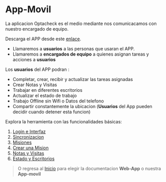 # App-Movil

La aplicacion Optacheck es el medio mediante nos comunicacamos con nuestro encargado de equipo. 

Descarga el APP desde este [enlace](https://play.google.com/store/apps/details?id=com.optagonal.optacheck).

 - Llamaremos a **usuarios** a las personas que usaran el APP. 
 - Llamaremos a **encargados de equipo** a quienes asignan tareas y acciones a **usuarios**


Los **usuarios** del APP podran :

 - Completar, crear, recibir y actualizar las tareas asignadas
 - Crear Notas y Visitas
 - Trabajar en diferentes escritorios
 - Actualizar el estado de trabajo
 - Trabajo Offline sin Wifi o Datos del telefono
 - Compartir constantemente la ubicacion (**Usuarios** del App pueden decidir cuando detener esta funcion)

 Explora la herramienta con las funcionalidades básicas:

1. [Login e Interfaz](/v1/app-movil/login_interfaz.html)
2. [Sincronizacion](/v1/app-movil/sync.html)
3. [Misiones](/v1/app-movil/misiones.html)
4. [Crear una Mision](/v1/app-movil/crear.html)
5. [Notas y Visitas](/v1/app-movil/notas_visitas.html)
6. [Estado y Escritorios](/v1/app-movil/estado_escritorios.html)

> O regresa al [Inicio](https://docs.optacheck.com/v1/) para elegir la documentacion **Web-App** o nuestra **App-movil**



<!--stackedit_data:
eyJoaXN0b3J5IjpbMTA1NjgxODQwOSwtNzM2NzgzMDA3LC0xOT
cyODU0OTE3LC01NDUyNzYyNzUsOTI2OTk2ODEyLC0xNTI4MDMy
ODg4LDE1MDU2NzYyNzUsNzMwOTk4MTE2XX0=
-->
